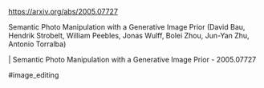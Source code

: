 https://arxiv.org/abs/2005.07727

Semantic Photo Manipulation with a Generative Image Prior (David Bau, Hendrik Strobelt, William Peebles, Jonas Wulff, Bolei Zhou, Jun-Yan Zhu, Antonio Torralba)

| Semantic Photo Manipulation with a Generative Image Prior - 2005.07727

#image_editing 